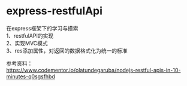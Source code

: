 # express-restfulApi
在express框架下的学习与摸索<br>
1、restfulAPI的实现<br>
2、实现MVC模式<br>
3、res添加属性，对返回的数据格式化为统一的标准<br>


参考资料：<br>
https://www.codementor.io/olatundegaruba/nodejs-restful-apis-in-10-minutes-q0sgsfhbd<br>